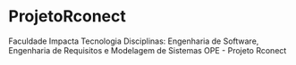 # ProjetoRconect
Faculdade Impacta Tecnologia
Disciplinas: Engenharia de Software, Engenharia de Requisitos e Modelagem de Sistemas 
OPE - Projeto Rconect
